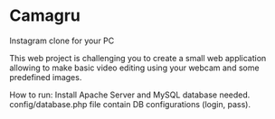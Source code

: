 # Camagru
Instagram clone for your PC

This web project is challenging you to create a small web application allowing to make
basic video editing using your webcam and some predefined images.

How to run:
Install Apache Server and MySQL database needed. config/database.php file contain DB configurations (login, pass).
